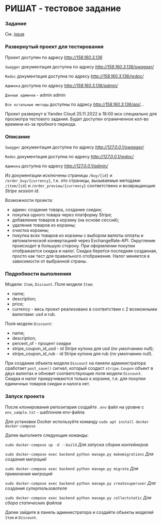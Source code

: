 # РИШАТ - тестовое задание

### Задание
См. [issue](https://github.com/vlad397/rishat_test/issues/1)

### Развернутый проект для тестирования
Проект доступен по адресу *http://158.160.3.136*

`Swagger` документация доступна по адресу *http://158.160.3.136/swagger/*

`Redoc` документация доступна по адресу *http://158.160.3.136/redoc/*

`Админка` доступна по адресу *http://158.160.3.136/admin/*

`Данные админки` - admin admin

`Все остальные методы` доступны по адресу *http://158.160.3.136/api/...*

Проект развернут в Yandex Cloud 25.11.2022 в 18:00 мск специально для просмотра тестового задания.
Будет доступен ограниченное кол-во времени из-за пробного периода.

### Описание

`Swagger` документация доступна по адресу *http://127.0.0.1/swagger/*

`Redoc` документация доступна по адресу *http://127.0.0.1/redoc/*

`Админка` доступна по адресу *http://127.0.0.1/admin/*


Из документации исключены страницы `/buy/{id}` и `/order_buy/{currency}`, т.к. это страницы, вызываемые методами 
`/item/{id}` и `/order_preview/{currency}` соответствено и возвращающие *Stripe session id*.


Возможности проекта:

- админ: создание товара, создание скидки;
- покупка одного товара через платформу Stripe;
- добавление товаров в корзину (на основе сессий);
- удаление товаров из корзины;
- очистка корзины;
- покупка всех товаров из корзины с выбором валюты оплаты и автоматической конвертацией через ExchangeRate-API.
Округление происходит в большую сторону. При оформлении покупки отображается скидка и налог. Скидка берется
последняя созданная, просто как тест для правильного отображения. Налог меняется в зависимости от выбранной страны.


### Подробности выполнения

Модели: `Item`, `Discount`.
Поля модели `Item`:
- name;
- description;
- price;
- currency - весь проект реализовано в соответствии с 2 возможными валютами: usd и rub.

Поля модели `Discount`:
- name;
- description;
- percent_of - процент скидки
- stripe_coupon_id_usd - id Stripe купона для usd (по умолчанию null);
- stripe_coupon_id_rub - id Stripe купона для rub (по умолчанию null).


При создании объекта модели `Discount` на панели администратора сработает `post_save()` сигнал, который создаст
`stripe.Coupon` объект в двух валютах и обновит соответствующие поля модели `Discount`. Скидка и налог прикручиваются
только к корзине, т.е. для покупки единичных товаров скидки и налога нет.


### Запуск проекта
После клонирования репозитария создайте `.env` файл на уровне с `env_sample.txt` - шаблоном env-файла

Для установки Docker используйте команду `sudo apt install docker docker-compose`

Далее выполните следующие команды:

`sudo docker-compose up -d --build` *Для запуска сборки контейнеров*

`sudo docker-compose exec backend python manage.py makemigrations` *Для создания миграций*

`sudo docker-compose exec backend python manage.py migrate` *Для применения миграций*

`sudo docker-compose exec backend python manage.py createsuperuser` *Для создания суперпользователя*

`sudo docker-compose exec backend python manage.py collectstatic` *Для сбора статических файлов*

Далее зайдите в панель администратора и создайте объекты моделей `Item` и `Discount`.
